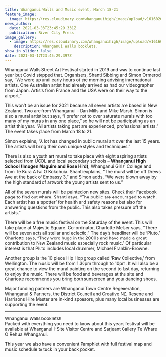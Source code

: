 ```yaml
---
title: Whanganui Walls and Music event, March 18-21
feature_image:
  image: https://res.cloudinary.com/whanganuihigh/image/upload/v1616026007/News/155808052_3855456021160034_4394739102191148606_o.jpg
news_author:
  date: 2021-03-03T23:45:29.331Z
  publication: River City Press
image_gallery:
  - image: https://res.cloudinary.com/whanganuihigh/image/upload/v1616026024/News/159331673_925708101499687_5608822115618204510_o.jpg
    description: Whanganui Walls booklets.
show_in_slider: false
date: 2021-03-17T23:45:29.397Z
---
```

Whanganui Walls Street Art Festival started in 2019 and was to continue last year but Covid stopped that. Organisers, Shanti Sibbing and Simon Ormerod say, “We were up until early hours of the morning advising international artists. One Australian artist had already arrived as had our videographer from Japan. Artists from France and the USA were on their way to the airport.”

This won’t be an issue for 2021 because all seven artists are based in New Zealand. Two are from Whanganui – Dan Mills and Mike Marsh. Simon is also a mural artist but says, “I prefer not to over saturate murals with too many of my murals in any one place,” so he will not be participating as an artist this year. “All artists taking part are experienced, professional artists.” The event takes place from March 18 to 21.

Simon explains, “A lot has changed in public mural art over the last 15 years. The artists will bring their own unique styles and techniques.” 

There is also a youth art mural to take place with eight aspiring artists selected from UCOL and local secondary schools – **Whanganui High School (Imogen Maguire and Rose Hird)**, Whanganui Girls’ College and from Te Kura A Iwi O Kokohuia. Shanti explains, “The mural will be off Drews Ave at the back of Embassy 3,” and Simon adds, “We were blown away by the high standard of artwork the young artists sent to us.” 

All of the seven murals will be painted on new sites. Check their Facebook page to find out where. Shanti says, “The public are encouraged to watch. Each artist has a ‘spotter’ for health and safety reasons but also for answering questions from the public. This also takes pressure off the artists.”

There will be a free music festival on the Saturday of the event. This will take place at Majestic Square. Co-ordinator, Charlotte Melser says, “There will be seven acts all stellar and eclectic.” The day’s headliner will be ‘Pluto.’ Charlotte says, “They were huge in the 2000s and have made a great contribution to New Zealand music especially rock music.” Of particular interest is that Pluto includes local drummer, Michael Franklin-Browne.  

Another group is the 10 piece Hip Hop group called ‘Raw Collective,’ from Wellington. The music will be from 1.30pm through to 10pm. It will also be a great chance to view the mural painting on the second to last day, returning to enjoy the music.
There will be food and beverages at the site and Charlotte recommends you bring both sunscreen and your dancing shoes.

Major funding partners are Whanganui Town Centre Regeneration, Whanganui & Partners, the District Council and Creative NZ. Resene and Harrisons Hire Master are in-kind sponsors, plus many local businesses are supporting the event.

___________________________

Whanganui Walls booklets!!  
Packed with everything you need to know about this years festival will be available at Whanganui I-Site Visitor Centre and Sarjeant Gallery Te Whare O Rehua Whanganui.

This year we also have a convenient Pamphlet with full festival map and music schedule to tuck in your back pocket.